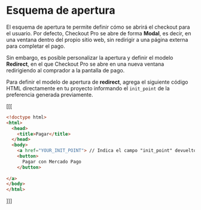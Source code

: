 # Esquema de apertura

El esquema de apertura te permite definir cómo se abrirá el checkout para el usuario. Por defecto, Checkout Pro se abre de forma **Modal**, es decir, en una ventana dentro del propio sitio web, sin redirigir a una página externa para completar el pago.

Sin embargo, es posible personalizar la apertura y definir el modelo **Redirect**, en el que Checkout Pro se abre en una nueva ventana redirigiendo al comprador a la pantalla de pago.

Para definir el modelo de apertura de **redirect**, agrega el siguiente código HTML directamente en tu proyecto informando el `init_point` de la preferencia generada previamente.


[[[
```html
<!doctype html>
<html>
  <head>
    <title>Pagar</title>
  </head>
  <body>
    <a href="YOUR_INIT_POINT"> // Indica el campo "init_point" devuelto al crear la preferencia
    <button>
      Pagar con Mercado Pago
    </button>
    
</a>
</body>
</html>
```
]]]
